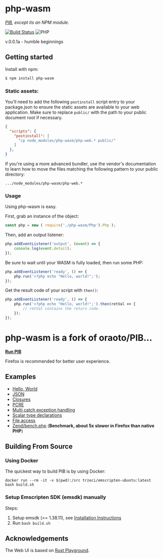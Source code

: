 # php-wasm

*[PIB](https://github.com/oraoto/pib), except its an NPM module.*

[![Build Status](https://travis-ci.org/oraoto/pib.svg?branch=master)](https://travis-ci.org/oraoto/pib) ![PHP](https://img.shields.io/badge/PHP-7.4-green.svg)

v.0.0.1a - humble beginnings

## Getting started

Install with npm:

```sh
$ npm install php-wasm
```

### Static assets:

You'll need to add the following `postinstall` script entry to your package.json to ensure the static assets are available to your web application. Make sure to replace `public/` with the path to your public document root if necessary.

```json
{
  "scripts": {
    "postinstall": [
      "cp node_modules/php-wasm/php-web.* public/"
    ]
  },
}
```

If you're using a more advanced bundler, use the vendor's documentation to learn how to move the files matching the following pattern to your public directory:

```
.../node_modules/php-wasm/php-web.*
```

### Usage

Using php-wasm is easy.

First, grab an instance of the object:

```javascript
const php = new ( require('./php-wasm/Php').Php );
```

Then, add an output listener:

```javascript
php.addEventListener('output', (event) => {
	console.log(event.detail);
});

```

Be sure to wait until your WASM is fully loaded, then run some PHP:

```javascript
php.addEventListener('ready', () => {
	php.run('<?php echo "Hello, world!";');
});

```
Get the result code of your script with `then()`:

```javascript
php.addEventListener('ready', () => {
	php.run('<?php echo "Hello, world!";').then(retVal => {
		// retVal contains the return code.
	});
});

```

# php-wasm is a fork of oraoto/PIB...

**[Run PIB](https://oraoto.github.io/pib/)**

Firefox is recommended for better user experience.

## Examples

+ [Hello, World](https://oraoto.github.io/pib/?code=%253C%253Fphp%250A%250Aecho%2520%2522Hello%252C%2520World%21%2522%253B)
+ [JSON](https://oraoto.github.io/pib/?code=%253C%253Fphp%250A%250A%2524x%2520%253D%2520%255B%250A%2520%2520%2520%2522id%2522%2520%253D%253E%25201%2520%2520%250A%255D%253B%250A%250Avar_dump%28json_decode%28json_encode%28%2524x%29%29%29%253B%250A)
+ [Closures](https://oraoto.github.io/pib/?code=%253C%253Fphp%250A%250A%2524x%2520%253D%252010%253B%250A%250Afunction%2520run%28callable%2520%2524f%29%2520%257B%250A%2520%2520%2520%2520%2524f%28%29%253B%250A%257D%250A%250Arun%28function%2520%28%29%2520use%2520%28%2526%2524x%29%2520%257B%250A%2520%2520%2520%2520%2524x%2520%253D%25209%253B%250A%257D%29%253B%250A%250Avar_dump%28%2524x%29%253B%250A)
+ [PCRE](https://oraoto.github.io/pib/?code=%253C%253Fphp%250A%250Apreg_match%28%27%252F%28foo%29%28bar%29%28baz%29%252F%27%252C%2520%27foobarbaz%27%252C%2520%2524matches%252C%2520PREG_OFFSET_CAPTURE%29%253B%250Aprint_r%28%2524matches%29%253B%250A)
+ [Multi catch exception handling](https://oraoto.github.io/pib/?code=%253C%253Fphp%250A%250Atry%2520%257B%250A%2520%2520%2520%2520if%2520%28random_int%280%252C%252010%29%2520%253E%25205%29%2520%257B%250A%2520%2520%2520%2520%2520%2520%2520%2520%2520throw%2520new%2520BadFunctionCallException%28%29%253B%250A%2520%2520%2520%2520%257D%2520else%2520%257B%250A%2520%2520%2520%2520%2520%2520%2520%2520throw%2520new%2520LengthException%28%29%253B%250A%2520%2520%2520%2520%257D%250A%257D%2520catch%2520%28BadFunctionCallException%2520%257C%2520LengthException%2520%2524ex%29%2520%257B%250A%2520%2520%2520%2520var_dump%28%2524ex%29%253B%250A%257D%250A)
+ [Scalar type declarations](https://oraoto.github.io/pib/?code=%253C%253Fphp%250A%252F%252Fdeclare%28strict_types%253D1%29%253B%250A%250Afunction%2520sumOfInts%28int%2520...%2524ints%29%250A%257B%250A%2520%2520%2520%2520return%2520array_sum%28%2524ints%29%253B%250A%257D%250A%250Avar_dump%28sumOfInts%282%252C%2520%273%27%252C%25204.1%29%29%253B%250A)
+ [File access](https://oraoto.github.io/pib/?code=%253C%253Fphp%250A%250A%2524it%2520%253D%2520new%2520RecursiveIteratorIterator%28new%2520RecursiveDirectoryIterator%28%2522.%2522%29%29%253B%250A%250Aforeach%2520%28%2524it%2520as%2520%2524name%2520%253D%253E%2520%2524entry%29%2520%257B%250A%2520%2520%2520%2520echo%2520%2524name%2520.%2520%2522%253Cbr%252F%253E%2522%253B%250A%257D%250A)
+ [Zend/bench.php](https://oraoto.github.io/pib/?code=%253C%253Fphp%250A%250Ainclude%28%2522Zend%252Fbench.php%2522%29%253B%250A) (**Benchmark, about 5x slower in Firefox than native PHP**)

## Building From Source

### Using Docker

The quickest way to build PIB is by using Docker:

```
docker run --rm -it -v $(pwd):/src trzeci/emscripten-ubuntu:latest bash build.sh
```

### Setup Emscripten SDK (emsdk) manually

Steps:

1. Setup emsdk (>= 1.38.11), see [Installation Instructions](https://emscripten.org/docs/getting_started/downloads.html#installation-instructions)
2. Run `bash build.sh`

## Acknowledgements

The Web UI is based on [Rust Playground](https://play.rust-lang.org/).
